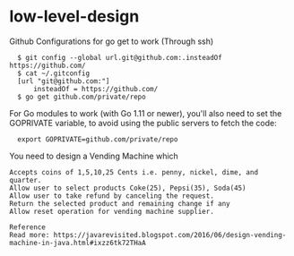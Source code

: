 # low-level-design


Github Configurations for go get to work (Through ssh)

```
  $ git config --global url.git@github.com:.insteadOf https://github.com/
  $ cat ~/.gitconfig
  [url "git@github.com:"]
      insteadOf = https://github.com/
  $ go get github.com/private/repo
```

For Go modules to work (with Go 1.11 or newer), you'll also need to set the GOPRIVATE variable, to avoid using the public servers to fetch the code:
 
```
  export GOPRIVATE=github.com/private/repo
```

You need to design a Vending Machine which
```
Accepts coins of 1,5,10,25 Cents i.e. penny, nickel, dime, and quarter.
Allow user to select products Coke(25), Pepsi(35), Soda(45)
Allow user to take refund by canceling the request.
Return the selected product and remaining change if any
Allow reset operation for vending machine supplier.

Reference
Read more: https://javarevisited.blogspot.com/2016/06/design-vending-machine-in-java.html#ixzz6tk72THaA
```
